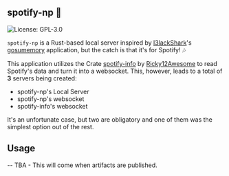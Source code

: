 spotify-np :crab:
--

![License: GPL-3.0](https://img.shields.io/github/license/nowaaru/spotify-np?style=for-the-badge)

`spotify-np` is a Rust-based local server inspired by [l3lackShark](https://github.com/l3lackShark)'s [gosumemory](https://github.com/l3lackShark/gosumemory) application, but the catch is that it's for Spotify! :notes:

This application utilizes the Crate [spotify-info](https://crates.io/crates/spotify_info) by [Ricky12Awesome](https://crates.io/users/Ricky12Awesome) to read Spotify's data and turn it into a websocket. This, however, leads to a total of **3** servers being created:

* spotify-np's Local Server
* spotify-np's websocket
* spotify-info's websocket

It's an unfortunate case, but two are obligatory and one of them was the simplest option out of the rest.


## Usage
--
TBA - This will come when artifacts are published.